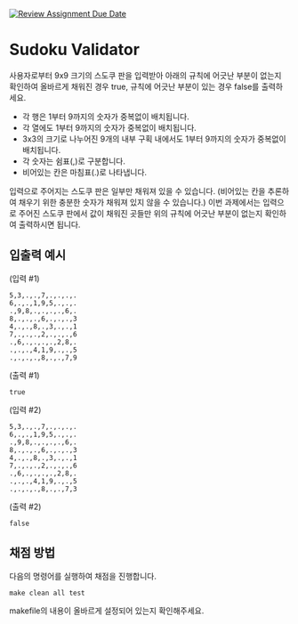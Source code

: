 [![Review Assignment Due Date](https://classroom.github.com/assets/deadline-readme-button-24ddc0f5d75046c5622901739e7c5dd533143b0c8e959d652212380cedb1ea36.svg)](https://classroom.github.com/a/ZOZMit8j)
# Sudoku Validator

사용자로부터 9x9 크기의 스도쿠 판을 입력받아 아래의 규칙에 어긋난 부분이 없는지 확인하여 올바르게 채워진 경우 true, 규칙에 어긋난 부분이 있는 경우 false를 출력하세요.

- 각 행은 1부터 9까지의 숫자가 중복없이 배치됩니다.
- 각 열에도 1부터 9까지의 숫자가 중복없이 배치됩니다.
- 3x3의 크기로 나누어진 9개의 내부 구획 내에서도 1부터 9까지의 숫자가 중복없이 배치됩니다.
- 각 숫자는 쉼표(,)로 구분합니다.
- 비어있는 칸은 마침표(.)로 나타냅니다.

입력으로 주어지는 스도쿠 판은 일부만 채워져 있을 수 있습니다. (비어있는 칸을 추론하여 채우기 위한 충분한 숫자가 채워져 있지 않을 수 있습니다.)
이번 과제에서는 입력으로 주어진 스도쿠 판에서 값이 채워진 곳들만 위의 규칙에 어긋난 부분이 없는지 확인하여 출력하시면 됩니다.


## 입출력 예시
(입력 #1)
```
5,3,.,.,7,.,.,.,.
6,.,.,1,9,5,.,.,.
.,9,8,.,.,.,.,6,.
8,.,.,.,6,.,.,.,3
4,.,.,8,.,3,.,.,1
7,.,.,.,2,.,.,.,6
.,6,.,.,.,.,2,8,.
.,.,.,4,1,9,.,.,5
.,.,.,.,8,.,.,7,9
```
(출력 #1)
```
true
```
(입력 #2)
```
5,3,.,.,7,.,.,.,.
6,.,.,1,9,5,.,.,.
.,9,8,.,.,.,.,6,.
8,.,.,.,6,.,.,.,3
4,.,.,8,.,3,.,.,1
7,.,.,.,2,.,.,.,6
.,6,.,.,.,.,2,8,.
.,.,.,4,1,9,.,.,5
.,.,.,.,8,.,.,7,3
```
(출력 #2)
```
false
```


## 채점 방법

다음의 명령어를 실행하여 채점을 진행합니다.

```Makefile
make clean all test
```

makefile의 내용이 올바르게 설정되어 있는지 확인해주세요.
